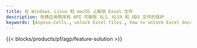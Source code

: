 ```yaml
---
title: 在 Windows、Linux 和 macOS 上解锁 Excel 文件
description: 免费应用程序和 API 可删除 XLS、XLSX 和 ODS 文件的保护
keywords: [Aspose.Cells., unlock Excel files., how to unlock Excel document., unprotect Excel files., remove protection from Excel files., decrypt Excel Files]
---
```

{{< blocks/products/pf/agp/feature-solution >}} 

